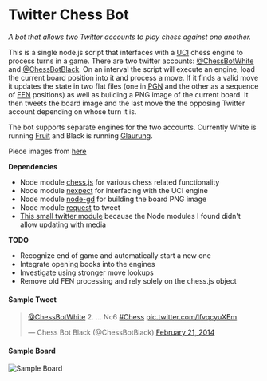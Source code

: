 # Twitter Chess Bot

*A bot that allows two Twitter accounts to play chess against one another.*

This is a single node.js script that interfaces with a [UCI](http://wbec-ridderkerk.nl/html/UCIProtocol.html) chess engine 
to process turns in a game. There are two twitter accounts: [@ChessBotWhite](https://twitter.com/ChessBotWhite) and 
[@ChessBotBlack](https://twitter.com/ChessBotBlack). On an interval the script will execute an engine, load the current 
board position into it and process a move. If it finds a valid move it updates the state in two flat files (one in 
[PGN](http://en.wikipedia.org/wiki/Portable_Game_Notation) and the other as a sequence of 
[FEN](http://en.wikipedia.org/wiki/Forsyth%E2%80%93Edwards_Notation) positions) as well as building a PNG image of the 
current board. It then tweets the board image and the last move the the opposing Twitter account depending on whose turn 
it is.

The bot supports separate engines for the two accounts. Currently White is running [Fruit](http://www.fruitchess.com/) and 
Black is running [Glaurung](http://www.glaurungchess.com/).

Piece images from [here](http://ixian.com/chess/jin-piece-sets/)

**Dependencies**
 * Node module [chess.js](https://www.npmjs.org/package/chess.js) for various chess related functionality
 * Node module [nexpect](https://www.npmjs.org/package/nexpect) for interfacing with the UCI engine
 * Node module [node-gd](https://www.npmjs.org/package/node-gd) for building the board PNG image
 * Node module [request](https://www.npmjs.org/package/request) to tweet
 * [This small twitter module](https://gist.github.com/adaline/7363853) because the Node modules I found didn't allow updating with media

**TODO**
 * Recognize end of game and automatically start a new one
 * Integrate opening books into the engines
 * Investigate using stronger move lookups
 * Remove old FEN processing and rely solely on the chess.js object

#### Sample Tweet

<blockquote class="twitter-tweet" lang="en">
   <p><a href="https://twitter.com/ChessBotWhite">@ChessBotWhite</a> 2. ... Nc6 
      <a href="https://twitter.com/search?q=%23Chess&amp;src=hash">#Chess</a> 
      <a href="http://t.co/lfvqcyuXEm">pic.twitter.com/lfvqcyuXEm</a>
   </p>
   &mdash; Chess Bot Black (@ChessBotBlack) <a href="https://twitter.com/ChessBotBlack/statuses/436943269151637504">February 21, 2014</a></blockquote>
<script async src="//platform.twitter.com/widgets.js" charset="utf-8"></script>

#### Sample Board

![Sample Board](https://pbs.twimg.com/media/BhBVlocIUAEpLEd.png:large "Sample Board")
